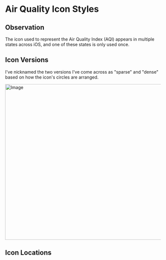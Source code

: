 # Air Quality Icon Styles

## Observation

The icon used to represent the Air Quality Index (AQI) appears in multiple states across iOS, and one of these states is only used once.

## Icon Versions

I've nicknamed the two versions I've come across as "sparse" and "dense" based on how the icon's circles are arranged.

<img width="900" height="504" alt="Image" src="https://github.com/user-attachments/assets/373c9bbe-0234-438c-9e98-1ced0f8db4d6" />

## Icon Locations


